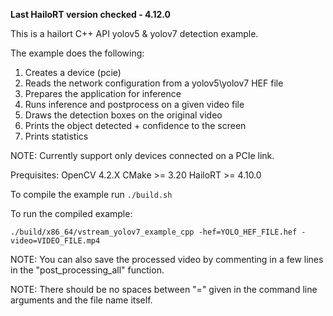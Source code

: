 **Last HailoRT version checked - 4.12.0**

This is a hailort C++ API yolov5 & yolov7 detection example.

The example does the following:

1. Creates a device (pcie)
2. Reads the network configuration from a yolov5\yolov7 HEF file
3. Prepares the application for inference
4. Runs inference and postprocess on a given video file 
5. Draws the detection boxes on the original video
6. Prints the object detected + confidence to the screen
5. Prints statistics

NOTE: Currently support only devices connected on a PCIe link.

Prequisites:
OpenCV 4.2.X
CMake >= 3.20
HailoRT >= 4.10.0


To compile the example run `./build.sh`

To run the compiled example:

`./build/x86_64/vstream_yolov7_example_cpp -hef=YOLO_HEF_FILE.hef -video=VIDEO_FILE.mp4`

NOTE: You can also save the processed video by commenting in a few lines in the "post_processing_all" function.

NOTE: There should be no spaces between "=" given in the command line arguments and the file name itself.  
